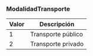 ### ModalidadTransporte

| **Valor** | **Descripción**    |
| --------- | ------------------ |
| 1         | Transporte público |
| 2         | Transporte privado |